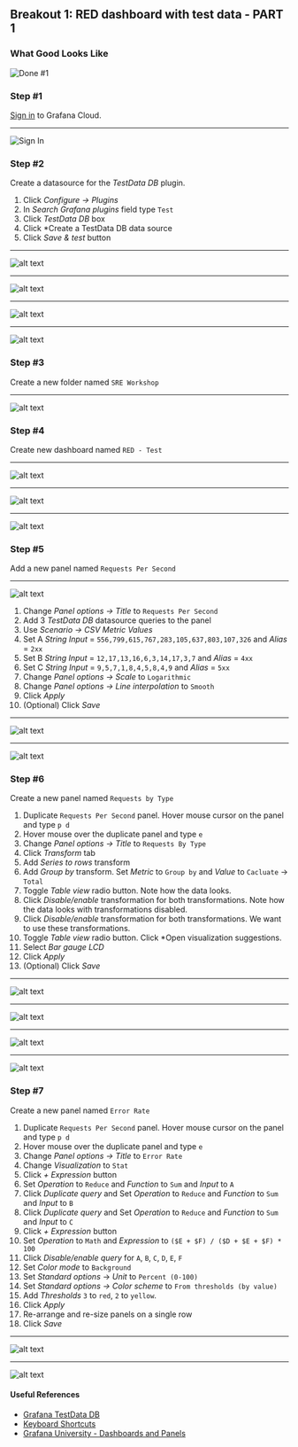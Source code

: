 ## Breakout 1: RED dashboard with test data - PART 1

### What Good Looks Like

![Done #1](red.png)

### Step #1
[Sign in](https://grafana.com/auth/sign-in) to Grafana Cloud. 

---
![Sign In](sign_in.png)

### Step #2 

Create a datasource for the *TestData DB* plugin.

1. Click *Configure -> Plugins*
2. In *Search Grafana plugins* field type `Test`
3. Click *TestData DB* box
4. Click *Create a TestData DB data source
5. Click *Save & test* button

---
![alt text](testdata1.png) 

---
![alt text](testdata2.png) 

---
![alt text](testdata3.png) 

---
![alt text](testdata4.png) 

### Step #3
Create a new folder named `SRE Workshop` 

---
![alt text](new_folder.png) 

### Step #4
Create new dashboard named `RED - Test`

---
![alt text](new_dashboard.png)

---
![alt text](new_dashboard2.png)

---
![alt text](new_dashboard3.png)

### Step #5
Add a new panel named `Requests Per Second`

---
![alt text](new_panel1.png)

1. Change *Panel options -> Title* to `Requests Per Second`
2. Add 3 *TestData DB* datasource queries to the panel
3. Use *Scenario -> CSV Metric Values* 
4. Set A *String Input* = `556,799,615,767,283,105,637,803,107,326` and *Alias* = `2xx`
5. Set B *String Input* = `12,17,13,16,6,3,14,17,3,7` and *Alias* = `4xx`
6. Set C *String Input* = `9,5,7,1,8,4,5,8,4,9` and *Alias* = `5xx`
7. Change *Panel options -> Scale* to `Logarithmic`
8. Change *Panel options -> Line interpolation* to `Smooth`
9. Click *Apply*
10. (Optional) Click *Save* 

---
![alt text](requests_per_second1.png)

---
![alt text](requests_per_second2.png)

### Step #6
Create a new panel named `Requests by Type`

1. Duplicate `Requests Per Second` panel. Hover mouse cursor on the panel and type `p d`
2. Hover mouse over the duplicate panel and type `e`
3. Change *Panel options -> Title* to `Requests By Type`
4. Click *Transform* tab
5. Add *Series to rows* transform
6. Add *Group by* transform. Set *Metric* to `Group by` and *Value* to `Cacluate` -> `Total`
7. Toggle *Table view* radio button. Note how the data looks.
8. Click *Disable/enable* transformation for both transformations. Note how the data looks with transformations disabled.
9. Click *Disable/enable* transformation for both transformations. We want to use these transformations. 
10. Toggle *Table view* radio button. Click *Open visualization suggestions.
11. Select *Bar gauge LCD* 
12. Click *Apply*
13. (Optional) Click *Save* 

---
![alt text](requests_by_type1.png)

---
![alt text](requests_by_type2.png)

---
![alt text](requests_by_type3.png)

---
![alt text](requests_by_type4.png)

### Step #7
Create a new panel named `Error Rate`

1. Duplicate `Requests Per Second` panel. Hover mouse cursor on the panel and type `p d`
2. Hover mouse over the duplicate panel and type `e`
3. Change *Panel options -> Title* to `Error Rate`
4. Change *Visualization* to `Stat`
5. Click *+ Expression* button
6. Set *Operation* to `Reduce` and *Function* to `Sum` and *Input* to `A`
7. Click *Duplicate query* and Set *Operation* to `Reduce` and *Function* to `Sum` and *Input* to `B`
8. Click *Duplicate query* and Set *Operation* to `Reduce` and *Function* to `Sum` and *Input* to `C`
9. Click *+ Expression* button
10. Set *Operation* to `Math` and *Expression* to `($E + $F) / ($D + $E + $F) * 100`
11. Click *Disable/enable query* for `A`, `B`, `C`, `D`, `E`, `F`
12. Set *Color mode* to `Background`
13. Set *Standard options* -> *Unit* to `Percent (0-100)`
14. Set *Standard options -> Color scheme* to `From thresholds (by value)`
15. Add *Thresholds* `3` to `red`, `2` to `yellow`. 
16. Click *Apply*
17. Re-arrange and re-size panels on a single row
18. Click *Save*

---
![alt text](error_rate1.png)

---
![alt text](error_rate2.png)

#### Useful References 
* [Grafana TestData DB](https://grafana.com/docs/grafana/latest/datasources/testdata/)
* [Keyboard Shortcuts](https://grafana.com/docs/grafana/latest/dashboards/use-dashboards/#keyboard-shortcuts)
* [Grafana University - Dashboards and Panels](https://university.grafana.com/learn/public/learning_plan/view/27/playlist-intro-to-visualizing-data-with-dashboards-and-panels)